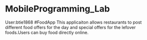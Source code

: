 # MobileProgramming_Lab
User:btie1868
#FoodApp
This applicaiton allows restaurants to post different food offers for the day and special offers for the lefover foods.Users can buy food directly online.

